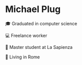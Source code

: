 # Michael Plug

🎓 Graduated in computer science

💻 Freelance worker

🎯 Master student at La Sapienza 

🤌 Living in Rome
